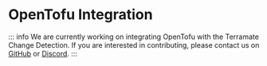 # OpenTofu Integration

::: info
We are currently working on integrating OpenTofu with the Terramate Change Detection.
If you are interested in contributing, please contact us on [GitHub](https://github.com/terramate-io/terramate) or [Discord](https://terramate.io/discord).
:::
